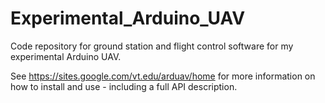 # Experimental_Arduino_UAV
Code repository for ground station and flight control software for my experimental Arduino UAV.

See https://sites.google.com/vt.edu/arduav/home for more information on how to install and use - including a full API description.
